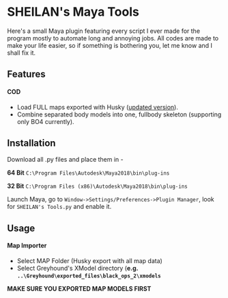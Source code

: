 # SHEILAN's Maya Tools
Here's a small Maya plugin featuring every script I ever made for the program mostly to automate long and annoying jobs.
All codes are made to make your life easier, so if something is bothering you, let me know and I shall fix it.


## Features

#### COD
* Load FULL maps exported with Husky ([updated version](https://github.com/sheilan102/husky_modified)).
* Combine separated body models into one, fullbody skeleton (supporting only BO4 currently).



## Installation

Download all .py files and place them in -

**64 Bit** `C:\Program Files\Autodesk\Maya2018\bin\plug-ins`

**32 Bit** `C:\Program Files (x86)\Autodesk\Maya2018\bin\plug-ins`

Launch Maya, go to `Window->Settings/Preferences->Plugin Manager`, look for `SHEILAN's Tools.py` and enable it.


## Usage

#### Map Importer

* Select MAP Folder (Husky export with all map data)
* Select Greyhound's XModel directory (**e.g. `..\Greyhound\exported_files\black_ops_2\xmodels`**

**MAKE SURE YOU EXPORTED MAP MODELS FIRST**
